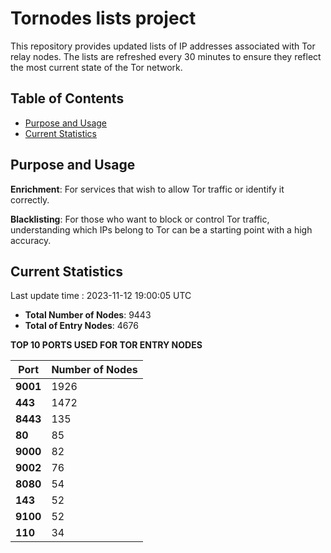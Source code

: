 # Tornodes lists project

This repository provides updated lists of IP addresses associated with Tor relay nodes. The lists are refreshed every 30 minutes to ensure they reflect the most current state of the Tor network.

## Table of Contents

- [Purpose and Usage](#purpose-and-usage)
- [Current Statistics](#current-statistics)


## Purpose and Usage

**Enrichment**: For services that wish to allow Tor traffic or identify it correctly.

**Blacklisting**: For those who want to block or control Tor traffic, understanding which IPs belong to Tor can be a starting point with a high accuracy.

## Current Statistics

Last update time : 2023-11-12 19:00:05 UTC

- **Total Number of Nodes**: 9443
- **Total of Entry Nodes**: 4676

**TOP 10 PORTS USED FOR TOR ENTRY NODES**

| **Port** | **Number of Nodes** |
|------|-----------------|
| **9001**   | 1926  |
| **443**   | 1472  |
| **8443**   | 135  |
| **80**   | 85  |
| **9000**   | 82  |
| **9002**   | 76  |
| **8080**   | 54  |
| **143**   | 52  |
| **9100**   | 52  |
| **110**   | 34  |

